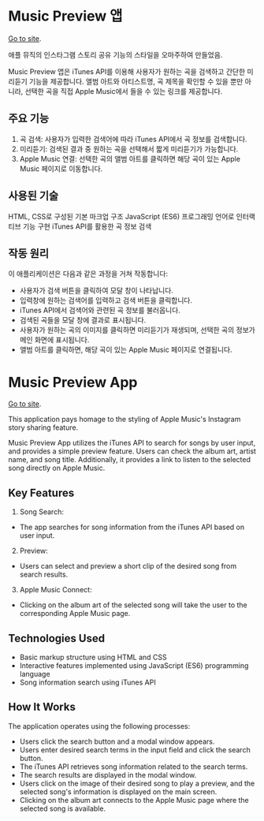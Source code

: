 # Music Preview 앱
[Go to site](https://ejeonghun.github.io/music_preview).

애플 뮤직의 인스타그램 스토리 공유 기능의 스타일을 오마주하여 만들었음.

Music Preview 앱은 iTunes API를 이용해 사용자가 원하는 곡을 검색하고 간단한 미리듣기 기능을 제공합니다.
앨범 아트와 아티스트명, 곡 제목을 확인할 수 있을 뿐만 아니라, 
선택한 곡을 직접 Apple Music에서 들을 수 있는 링크를 제공합니다.

## 주요 기능
1. 곡 검색:
사용자가 입력한 검색어에 따라 iTunes API에서 곡 정보를 검색합니다.
2. 미리듣기:
검색된 결과 중 원하는 곡을 선택해서 짧게 미리듣기가 가능합니다.
3. Apple Music 연결:
선택한 곡의 앨범 아트를 클릭하면 해당 곡이 있는 Apple Music 페이지로 이동합니다.

## 사용된 기술
HTML, CSS로 구성된 기본 마크업 구조
JavaScript (ES6) 프로그래밍 언어로 인터랙티브 기능 구현
iTunes API를 활용한 곡 정보 검색
## 작동 원리
이 애플리케이션은 다음과 같은 과정을 거쳐 작동합니다:

- 사용자가 검색 버튼을 클릭하여 모달 창이 나타납니다.
- 입력창에 원하는 검색어를 입력하고 검색 버튼을 클릭합니다.
- iTunes API에서 검색어와 관련된 곡 정보를 불러옵니다.
- 검색된 곡들을 모달 창에 결과로 표시됩니다.
- 사용자가 원하는 곡의 이미지를 클릭하면 미리듣기가 재생되며, 선택한 곡의 정보가 메인 화면에 표시됩니다.
- 앨범 아트를 클릭하면, 해당 곡이 있는 Apple Music 페이지로 연결됩니다.


# Music Preview App
[Go to site](https://ejeonghun.github.io/music_preview).

This application pays homage to the styling of Apple Music's Instagram story sharing feature.

Music Preview App utilizes the iTunes API to search for songs by user input, and provides a simple preview feature. Users can check the album art, artist name, and song title. Additionally, it provides a link to listen to the selected song directly on Apple Music.

## Key Features
1. Song Search:
  - The app searches for song information from the iTunes API based on user input.
2. Preview:
  - Users can select and preview a short clip of the desired song from search results.
3. Apple Music Connect:
  - Clicking on the album art of the selected song will take the user to the corresponding Apple Music page.

## Technologies Used
- Basic markup structure using HTML and CSS
- Interactive features implemented using JavaScript (ES6) programming language
- Song information search using iTunes API

## How It Works
The application operates using the following processes:

- Users click the search button and a modal window appears.
- Users enter desired search terms in the input field and click the search button.
- The iTunes API retrieves song information related to the search terms.
- The search results are displayed in the modal window.
- Users click on the image of their desired song to play a preview, and the selected song's information is displayed on the main screen.
- Clicking on the album art connects to the Apple Music page where the selected song is available.

